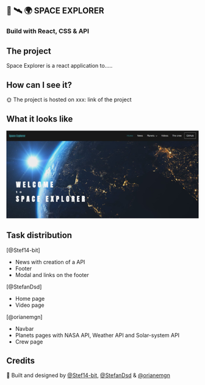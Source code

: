 ## :rocket: :artificial_satellite: :earth_africa: SPACE EXPLORER

### Build with React, CSS & API

## The project

Space Explorer is a react application to.....

## How can I see it?

:sun_with_face: The project is hosted on xxx: link of the project

## What it looks like

<!-- [![firstPage]())] -->
<img src="./src/assests/readme/home-page.JPG">

## Task distribution

[@Stef14-bit]

- News with creation of a API
- Footer
- Modal and links on the footer

[@StefanDsd]

- Home page
- Video page

[@orianemgn]

- Navbar
- Planets pages with NASA API, Weather API and Solar-system API
- Crew page

## Credits

:raised_hands: Built and designed by [@Stef14-bit](https://github.com/Stef14-bit), [@StefanDsd](https://github.com/StefanDsd) & [@orianemgn](https://github.com/orianemgn/)

